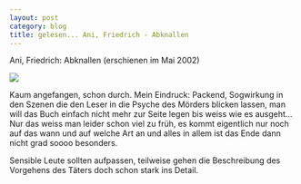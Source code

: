 ```yaml
---
layout: post
category: blog
title: gelesen... Ani, Friedrich - Abknallen
---
```


Ani, Friedrich: Abknallen (erschienen im Mai 2002)

![](/images/-blogani_abknallen.jpg)

Kaum angefangen, schon durch. Mein Eindruck: Packend, Sogwirkung in den Szenen die den Leser in die Psyche des Mörders blicken lassen, man will das Buch einfach nicht mehr zur Seite legen bis weiss wie es ausgeht... Nur das weiss man leider schon viel zu früh, es kommt eigentlich nur noch auf das wann und auf welche Art an und alles in allem ist das Ende dann nicht grad soooo besonders.

Sensible Leute sollten aufpassen, teilweise gehen die Beschreibung des Vorgehens des Täters doch schon stark ins Detail.
